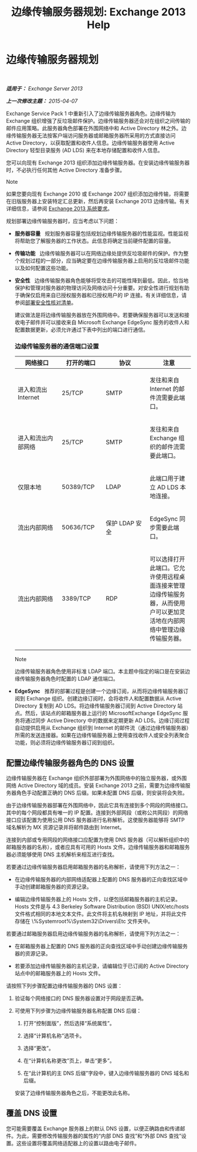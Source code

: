 ﻿---
title: '边缘传输服务器规划: Exchange 2013 Help'
TOCTitle: 边缘传输服务器规划
ms:assetid: 3d34de82-58a5-4b30-9978-7d330102eb92
ms:mtpsurl: https://technet.microsoft.com/zh-cn/library/Dn641596(v=EXCHG.150)
ms:contentKeyID: 61545098
ms.date: 01/11/2018
mtps_version: v=EXCHG.150
ms.translationtype: HT
---

# 边缘传输服务器规划

 

_**适用于：** Exchange Server 2013_

_**上一次修改主题：** 2015-04-07_

Exchange Service Pack 1 中重新引入了边缘传输服务器角色。边缘传输为 Exchange 组织增强了反垃圾邮件保护。边缘传输服务器还会对在组织之间传输的邮件应用策略。此服务器角色部署在外围网络中和 Active Directory 林之外。边缘传输服务器无法按客户端访问服务器或邮箱服务器所采用的方式直接访问 Active Directory，以获取配置和收件人信息。边缘传输服务器使用 Active Directory 轻型目录服务 (AD LDS) 来在本地存储配置和收件人信息。

您可以向现有 Exchange 2013 组织添加边缘传输服务器。在安装边缘传输服务器时，不必执行任何其他 Active Directory 准备步骤。

> [!NOTE]
> 如果您要向现有 Exchange 2010 或 Exchange 2007 组织添加边缘传输，将需要在旧版服务器上安装特定汇总更新，然后再安装 Exchange 2013 边缘传输。有关详细信息，请参阅 <a href="exchange-2013-system-requirements-exchange-2013-help.md">Exchange 2013 系统要求</a>。


规划部署边缘传输服务器时，应当考虑以下问题：

  - **服务器容量**   规划服务器容量包括规划边缘传输服务器的性能监视。性能监视将帮助您了解服务器的工作状态。此信息将确定当前硬件配置的容量。

  - **传输功能**   边缘传输服务器可以在网络边缘处提供反垃圾邮件的保护。作为整个规划过程的一部分，应当确定要在边缘传输服务器上启用的反垃圾邮件功能以及如何配置这些功能。

  - **安全性**   边缘传输服务器角色能够将受攻击的可能性降到最低。因此，恰当地保护和管理对服务器的物理访问及网络访问十分重要。对安全性进行规划有助于确保仅启用来自已授权服务器和已授权用户的 IP 连接。有关详细信息，请参阅[部署安全性核对清单](deployment-security-checklist-exchange-2013-help.md)。
    
    建议做法是将边缘传输服务器放在外围网络中。若要确保服务器可以发送和接收电子邮件并可以接收来自 Microsoft Exchange EdgeSync 服务的收件人和配置数据更新，必须允许通过下表中列出的端口进行通信。
    
    ### 边缘传输服务器的通信端口设置
    
    <table>
    <colgroup>
    <col style="width: 25%" />
    <col style="width: 25%" />
    <col style="width: 25%" />
    <col style="width: 25%" />
    </colgroup>
    <thead>
    <tr class="header">
    <th>网络接口</th>
    <th>打开的端口</th>
    <th>协议</th>
    <th>注意</th>
    </tr>
    </thead>
    <tbody>
    <tr class="odd">
    <td><p>进入和流出 Internet</p></td>
    <td><p>25/TCP</p></td>
    <td><p>SMTP</p></td>
    <td><p>发往和来自 Internet 的邮件流需要此端口。</p></td>
    </tr>
    <tr class="even">
    <td><p>进入和流出内部网络</p></td>
    <td><p>25/TCP</p></td>
    <td><p>SMTP</p></td>
    <td><p>发往和来自 Exchange 组织的邮件流需要此端口。</p></td>
    </tr>
    <tr class="odd">
    <td><p>仅限本地</p></td>
    <td><p>50389/TCP</p></td>
    <td><p>LDAP</p></td>
    <td><p>此端口用于建立 AD LDS 本地连接。</p></td>
    </tr>
    <tr class="even">
    <td><p>流出内部网络</p></td>
    <td><p>50636/TCP</p></td>
    <td><p>保护 LDAP 安全</p></td>
    <td><p>EdgeSync 同步需要此端口。</p></td>
    </tr>
    <tr class="odd">
    <td><p>流出内部网络</p></td>
    <td><p>3389/TCP</p></td>
    <td><p>RDP</p></td>
    <td><p>可以选择打开此端口。它允许使用远程桌面连接来管理边缘传输服务器，从而使用户可以更加灵活地在内部网络中管理边缘传输服务器。</p></td>
    </tr>
    </tbody>
    </table>
    
    > [!NOTE]
    > 边缘传输服务器角色使用非标准 LDAP 端口。本主题中指定的端口是在安装边缘传输服务器角色时配置的 LDAP 通信端口。


  - **EdgeSync**   推荐的部署过程是创建一个边缘订阅，从而将边缘传输服务器订阅到 Exchange 组织。创建边缘订阅时，会将收件人和配置数据从 Active Directory 复制到 AD LDS。将边缘传输服务器订阅到 Active Directory 站点。然后，该站点的邮箱服务器上运行的 MicrosoftExchange EdgeSync 服务将通过同步 Active Directory 中的数据来定期更新 AD LDS。边缘订阅过程自动提供启用从 Exchange 组织到 Internet 的邮件流（通过边缘传输服务器）所需的发送连接器。如果在边缘传输服务器上使用查找收件人或安全列表聚合功能，则必须将边缘传输服务器订阅到组织。

## 配置边缘传输服务器角色的 DNS 设置

边缘传输服务器在 Exchange 组织外部部署为外围网络中的独立服务器，或外围网络 Active Directory 域的成员。安装 Exchange 2013 之前，需要为边缘传输服务器角色手动配置正确的 DNS 后缀。如果未配置 DNS 后缀，则安装将会失败。

由于边缘传输服务器部署在外围网络中，因此它具有连接到多个网段的网络接口。其中的每个网段都具有唯一的 IP 配置。连接到外部网段（或称公共网段）的网络接口应该配置为使用公用 DNS 服务器进行名称解析。这使服务器能够将 SMTP 域名解析为 MX 资源记录并将邮件路由到 Internet。

连接到内部或专用网段的网络接口应配置为使用 DNS 服务器（可以解析组织中的邮箱服务器的名称），或者应具有可用的 Hosts 文件。边缘传输服务器和邮箱服务器必须能够使用 DNS 主机解析来相互进行查找。

若要通过边缘传输服务器启用邮箱服务器的名称解析，请使用下列方法之一：

  - 在边缘传输服务器的内部网络适配器上配置的 DNS 服务器的正向查找区域中手动创建邮箱服务器的资源记录。

  - 编辑边缘传输服务器上的 Hosts 文件，以便包括邮箱服务器的主机记录。Hosts 文件是与 4.3 Berkeley Software Distribution (BSD) UNIX/etc/hosts 文件格式相同的本地文本文件。此文件将主机名映射到 IP 地址，并将此文件存储在 \\%Systemroot%\\System32\\Drivers\\Etc 文件夹中。

若要通过邮箱服务器启用边缘传输服务器的名称解析，请使用下列方法之一：

  - 在邮箱服务器上配置的 DNS 服务器的正向查找区域中手动创建边缘传输服务器的资源记录。

  - 若要添加边缘传输服务器的主机记录，请编辑位于已订阅的 Active Directory 站点中的邮箱服务器上的 Hosts 文件。

请按照下列步骤配置边缘传输服务器的 DNS 设置：

1.  验证每个网络接口的 DNS 服务器设置对于网段是否正确。

2.  可使用下列步骤为边缘传输服务器名称配置 DNS 后缀：
    
    1.  打开“控制面版”，然后选择“系统属性”。
    
    2.  选择“计算机名称”选项卡。
    
    3.  选择“更改”。
    
    4.  在“计算机名称更改”页上，单击“更多”。
    
    5.  在“此计算机的主 DNS 后缀”字段中，键入边缘传输服务器的 DNS 域名和后缀。
    
    安装了边缘传输服务器角色之后，不能更改此名称。

## 覆盖 DNS 设置

您可能需要覆盖 Exchange 服务器上的默认 DNS 设置，以便正确路由和传递邮件。为此，需要修改传输服务器的属性的“内部 DNS 查找”和“外部 DNS 查找”设置。这些设置将覆盖网络适配器上的设置以路由电子邮件。

